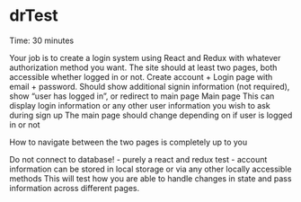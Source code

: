 # drTest
Time: 30 minutes


Your job is to create a login system using React and Redux with whatever authorization method you want. 
The site should at least two pages, both accessible whether logged in or not.
Create account + Login page with email + password. 
Should show additional signin information (not required), show “user has logged in”, or redirect to main page 
Main page 
This can display login information or any other user information you wish to ask during sign up
The main page should change depending on if user is logged in or not

How to navigate between the two pages is completely up to you

Do not connect to database! -  purely a react and redux test -  account information can be stored in local storage or via any other locally accessible methods
This will test how you are able to handle changes in state and pass information across different pages. 

